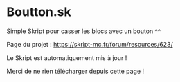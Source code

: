 # Boutton.sk
Simple Skript pour casser les blocs avec un bouton ^^

Page du projet : https://skript-mc.fr/forum/resources/623/

Le Skript est automatiquement mis à jour !

Merci de ne rien télécharger depuis cette page !
